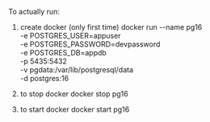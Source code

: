 To actually run:


1. create docker (only first time)
docker run --name pg16 \
  -e POSTGRES_USER=appuser \
  -e POSTGRES_PASSWORD=devpassword \
  -e POSTGRES_DB=appdb \
  -p 5435:5432 \
  -v pgdata:/var/lib/postgresql/data \
  -d postgres:16

2. to stop docker
docker stop pg16

3. to start docker
docker start pg16